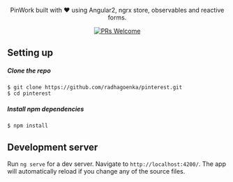 
<p align="center">
  PinWork built with ❤️ using Angular2, ngrx store, observables and reactive forms.
</p>

<p align="center">
	<a href="/CONTRIBUTING.md"><img alt="PRs Welcome" src="https://img.shields.io/badge/PRs-welcome-brightgreen.svg"></a>
</p>



## Setting up

##### Clone the repo

```
$ git clone https://github.com/radhagoenka/pinterest.git
$ cd pinterest
```

##### Install npm dependencies
```
$ npm install
```

## Development server
Run `ng serve` for a dev server. Navigate to `http://localhost:4200/`. The app will automatically reload if you change any of the source files.



